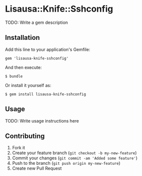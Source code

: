 # Lisausa::Knife::Sshconfig

TODO: Write a gem description

## Installation

Add this line to your application's Gemfile:

    gem 'lisausa-knife-sshconfig'

And then execute:

    $ bundle

Or install it yourself as:

    $ gem install lisausa-knife-sshconfig

## Usage

TODO: Write usage instructions here

## Contributing

1. Fork it
2. Create your feature branch (`git checkout -b my-new-feature`)
3. Commit your changes (`git commit -am 'Added some feature'`)
4. Push to the branch (`git push origin my-new-feature`)
5. Create new Pull Request
